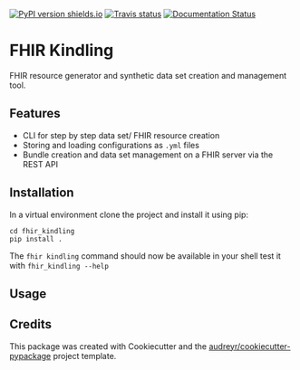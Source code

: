 [![PyPI version shields.io](https://img.shields.io/pypi/v/ansicolortags.svg)](https://pypi.python.org/pypi/fhir_kindling)
[![Travis status](https://img.shields.io/travis/migraf/fhir_kindling.svg)](https://travis-ci.com/migraf/fhir_kindling)
[![Documentation Status](https://readthedocs.org/projects/ansicolortags/badge/?version=latest)](https://fhir-kindling.readthedocs.io/en/latest/?version=latest)



# FHIR Kindling
FHIR resource generator and synthetic data set creation and management tool.

## Features
- CLI for step by step data set/ FHIR resource creation
- Storing and loading configurations as `.yml` files
- Bundle creation and data set management on a FHIR server via the REST API


## Installation
In a virtual environment clone the project and install it using pip:
```shell
cd fhir_kindling
pip install .
```
The `fhir kindling` command should now be available in your shell test it with `fhir_kindling --help`


## Usage


## Credits
This package was created with Cookiecutter and the [audreyr/cookiecutter-pypackage](https://github.com/audreyr/cookiecutter) project template.





